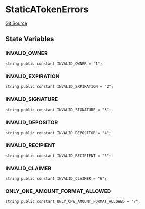 # StaticATokenErrors
[Git Source](https://github.com/larrythecucumber321/protocol/blob/3222eb21fbb20ddd3d3fa2233072dfa96ea3e340/contracts/plugins/assets/aave/StaticATokenErrors.sol)


## State Variables
### INVALID_OWNER

```solidity
string public constant INVALID_OWNER = "1";
```


### INVALID_EXPIRATION

```solidity
string public constant INVALID_EXPIRATION = "2";
```


### INVALID_SIGNATURE

```solidity
string public constant INVALID_SIGNATURE = "3";
```


### INVALID_DEPOSITOR

```solidity
string public constant INVALID_DEPOSITOR = "4";
```


### INVALID_RECIPIENT

```solidity
string public constant INVALID_RECIPIENT = "5";
```


### INVALID_CLAIMER

```solidity
string public constant INVALID_CLAIMER = "6";
```


### ONLY_ONE_AMOUNT_FORMAT_ALLOWED

```solidity
string public constant ONLY_ONE_AMOUNT_FORMAT_ALLOWED = "7";
```


